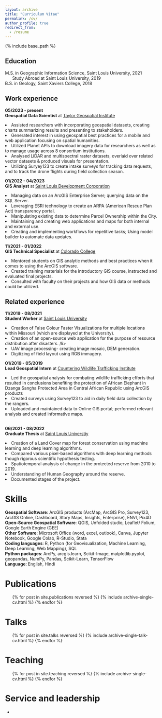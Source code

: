 ```yaml
---
layout: archive
title: "Curriculum Vitae"
permalink: /cv/
author_profile: true
redirect_from:
  - /resume
---
```


{% include base_path %}

<h2>Education</h2>

M.S. in Geographic Information Science, Saint Louis University, 2021 
<br>&nbsp; &nbsp; &nbsp; Study Abroad at Saint Louis University, 2019 
<br>B.S. in Geology, Saint Xaviers College, 2018

<h2>Work experience</h2>

**05/2023 - present**<br>
**Geospatial Data Scientist** at [Taylor Geospatial Institute](https://taylorgeospatial.org/)
<li>Assisted researchers with incorporating geospatial datasets, creating charts summarizing results and presenting to stakeholders.</li>
<li>Generated interest in using geospatial best practices for a mobile and web application focusing on spatial humanities. </li>
<li>Utilized Planet APIs to download imagery data for researchers as well as to manage usage across 8 consortium institutions. </li>
<li>Analysed LiDAR and multispectral raster datasets, overlaid over related vector datasets & produced visuals for presentation. </li>
<li>Utilizing Suryey123 to create intake surveys for tracking data requests, and to track the drone flights during field collection season. </li>

**01/2022 - 04/2023**<br>
**GIS Analyst** at [Saint Louis Development Corporation](https://www.developstlouis.org/)
<li>Managing data on an ArcGIS Enterprise Server; querying data on the SQL Server. </li>
<li>Leveraging ESRI technology to create an ARPA (American Rescue Plan Act) transparency portal. </li>
<li>Manipulating existing data to determine Parcel Ownership within the City. </li>
<li>Maintaining and creating web applications and maps for both internal and external use.</li>
<li>Creating and implementing workflows for repetitive tasks; Using model builder to automate data updates.</li>

**11/2021 - 01/2022**<br>
**GIS Technical Specialist** at [Colorado College](https://www.coloradocollege.edu/)
<li>Mentored students on GIS analytic methods and best practices when it comes to using the ArcGIS software. </li>
<li>Created training materials for the introductory GIS course, instructed and evaluated final projects.  </li>
<li>Consulted with faculty on their projects and how GIS data or methods could be utilized. </li>

<h2>Related experience</h2>

**11/2019 - 08/2021**<br>
**Student Worker** at [Saint Louis University](https://www.slu.edu/index.php)
<li>Creation of False Colour Faster Visualizations for multiple locations within Missouri (which are displayed at the University).</li>
<li>Creation of an open-source web application for the purpose of resource distribution after disasters. /li>
<li>UAV image processing- creating image mosaic, DEM generation.</li>
<li>Digitizing of field layout using RGB immagery. </li>


**01/2019 - 05/2019**<br>
**Lead Geospatial Intern** at [Countering Wildlife Trafficking Institute](https://www.cwtinstitute.org/)
<li>Led the geospatial analysis for combating wildlife trafficking efforts that resulted in conclusions benefiting the protection of African Elephant in Dzanga Sangha Protected Area in Central African Republic using ArcGIS products</li>
<li>Created surveys using Survey123 to aid in daily field data collection by the rangers. </li>
<li>Uploaded and maintained data to Online GIS portal; performed relevant analysis and created informative maps. </li><br>


**06/2021 - 08/2022**<br>
**Graduate Thesis** at [Saint Louis Universtiy](https://www.slu.edu/index.php)
<li>Creation of a Land Cover map for forest conservation using machine learning and deep learning algorithms. </li>
<li>Compared various pixel-based algorithms with deep learning methods though rigorous scientific hypothesis testing. </li>
<li>Spatiotemporal analysis of change in the protected reserve from 2010 to 2019.</li>
<li>Understanding of Human Geography around the reserve. </li>
<li>Documented stages of the project.</li>


Skills
======
**Geospatial Software**: ArcGIS products (ArcMap, ArcGIS Pro, Survey123, ArcGIS Online, Dashboard, Story Maps, Insights, Enterprise), ENVI, Pix4D <br>
**Open-Source Geospatial Software**: QGIS, Unfolded studio, Leaflet/ Folium, Google Earth Engine (GEE)<br>
**Other Software**: Microsoft Office (word, excel, outlook), Canva, Jupyter Notebook, Google Colab, R-Studio, Stata<br>
**Coding languages**: R, Python (for Geovisualization, Machine Learning, Deep Learning, Web Mapping), SQL <br>
**Python packages**: ArcPy, arcgis.learn, Scikit-Image, matplotlib.pyplot, geopandas, NumPy, Pandas, Scikit-Learn, TensorFlow <br>
**Language**: English, Hindi<br>


Publications
======
  <ul>{% for post in site.publications reversed %}
    {% include archive-single-cv.html %}
  {% endfor %}</ul>
  
Talks
======
  <ul>{% for post in site.talks reversed %}
    {% include archive-single-talk-cv.html  %}
  {% endfor %}</ul>
  
Teaching
======
  <ul>{% for post in site.teaching reversed %}
    {% include archive-single-cv.html %}
  {% endfor %}</ul>
  
Service and leadership
======
*
